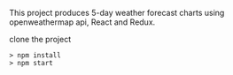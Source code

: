 This project produces 5-day weather forecast charts using openweathermap api, React and Redux.

clone the project
```
> npm install
> npm start
```

